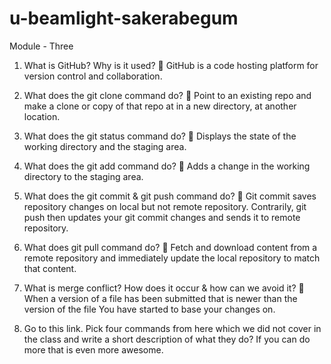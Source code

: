 # u-beamlight-sakerabegum
Module - Three
1.	What is GitHub? Why is it used?
	GitHub is a code hosting platform for version control and collaboration.
2.	What does the git clone command do?
	Point to an existing repo and make a clone or copy of that repo at in a new directory, at another location.
3.	What does the git status command do?
	Displays the state of the working directory and the staging area.
4.	What does the git add command do?
	Adds a change in the working directory to the staging area.
5.	What does the git commit & git push command do?
	Git commit saves repository changes on local but not remote repository. Contrarily, git push then updates your git commit changes and sends it to remote repository.
6.	What does git pull command do?
	Fetch and download content from a remote repository and immediately update the local repository to match that content.
7.	What is merge conflict? How does it occur & how can we avoid it?
	When a version of a file has been submitted that is newer than the version of the file You have started to base your changes on.

8.	Go to this link. Pick four commands from here which we did not cover in the class and write a short description of what they do? If you can do more that is even more awesome.

